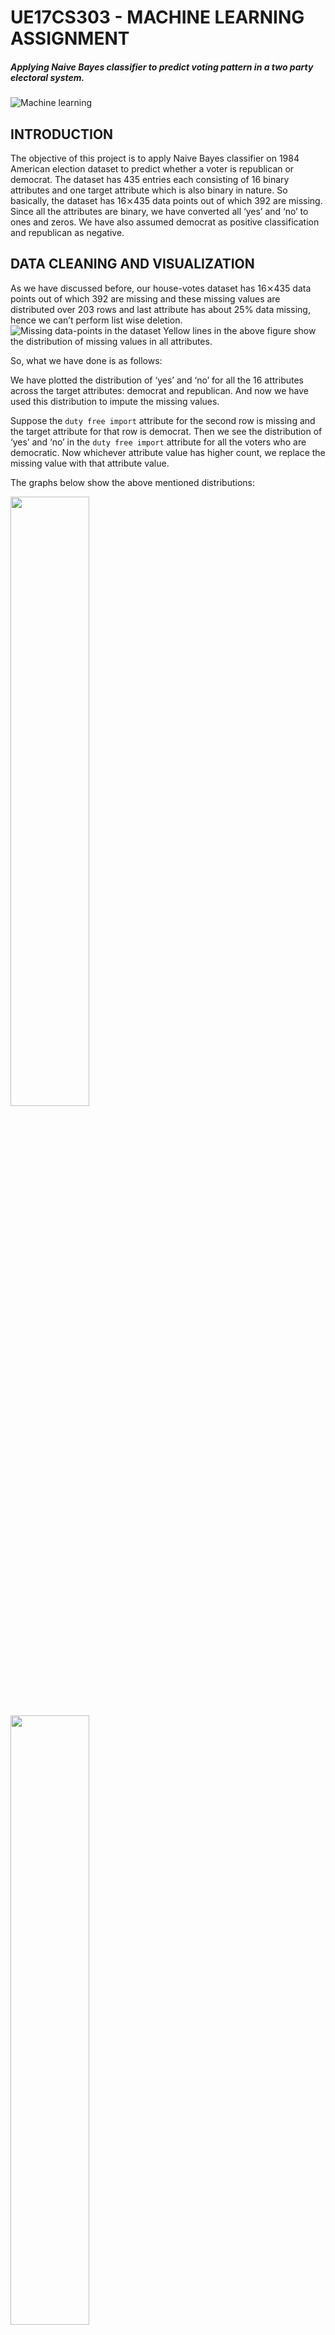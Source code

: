 # UE17CS303 - MACHINE LEARNING ASSIGNMENT
##### Applying Naive Bayes classifier to predict voting pattern in a two party electoral system.
![Machine learning](./images/machine-learning.png)

## INTRODUCTION
The objective of this project is to apply Naive Bayes classifier on 1984 American election dataset to predict whether a voter is republican or democrat. The dataset has 435 entries each consisting of 16 binary attributes and one target attribute which is also binary in nature. So basically, the dataset has 16⨯435 data points out of which 392 are missing. Since all the attributes are binary, we have converted all ‘yes’ and ‘no’ to ones and zeros. We have also assumed democrat as positive classification and republican as negative.

## DATA CLEANING AND VISUALIZATION
As we have discussed before, our house-votes dataset has 16⨯435 data points out of which 392 are missing and these missing values are distributed over 203 rows and last attribute has about 25% data missing, hence we can’t perform list wise deletion.
![Missing data-points in the dataset](./images/missing-datapoints-in-the-dataset.png)
Yellow lines in the above figure show the distribution of missing values in all attributes.

So, what we have done is as follows:

We have plotted the distribution of ‘yes’ and ‘no’ for all the 16 attributes across the target attributes: democrat and republican. And now we have used this distribution to impute the missing values.

Suppose the `duty free import` attribute for the second row is missing and the target attribute for that row is democrat. Then we see the distribution of ‘yes’ and ‘no’ in the `duty free import` attribute for all the voters who are democratic. Now whichever attribute value has higher count, we replace the missing value with that attribute value.

The graphs below show the above mentioned distributions:

<img src="./images/adoption-of-the-budget-resolution.png" width="50%" height="50%"/>
<img src="./images/aid-to-nicaraguan-contras.png" width="50%" height="50%"/>
<img src="./images/anti-satellite-test-ban.png" width="50%" height="50%"/>
<img \src="./images/crime.png" width="50%" height="50%"/>
<img src="./images/duty-free-exports.png" width="50%" height="50%"/>
<img src="./images/education-spending.png" width="50%" height="50%"/>
<img src="./images/el-salvador-aid.png" width="50%" height="50%"/>
<img src="./images/export-administration-act-south-africa.png" width="50%" height="50%"/>
<img src="./images/handicapped-infants.png" width="50%" height="50%"/>
<img src="./images/immigration.png" width="50%" height="50%"/>
<img src="./images/religious-groups-in-schools.png" width="50%" height="50%"/>
<img src="./images/superfund-right-to-sue.png" width="50%" height="50%"/>
<img src="./images/synfuels-corporation-cutback.png" width="50%" height="50%"/>
<img src="./images/water-project-cost-sharing.png" width="50%" height="50%"/>
<img src="./images/mx-missile.png" width="50%" height="50%"/>

## IMPLEMENTATION OF NAÏVE BAYES CLASSIFIER AND 5-FOLD CROSS VALIDATION
For implementing 5-fold cross validation, we have divided the dataset into 5 bins and in each of the 5 iterations, one bin is used as test-set and remaining four are used as train-set.
Naïve Bayes Classifier is a probabilistic classifier based on Bayes theorem which uses both conditional probability and simple probability and is given by:

<p>
    <img src="./images/bayes-theoram.png" width=250>
</p>
<p>
    <img src="./images/bayes-theoram-4.png" width=400>
</p>
<p>
    <img src="./images/bayes-theoram-3.png" width=400>
</p>
<p>
    <img src="./images/bayes-theoram-1.png" width=450>
</p>
<p>
    <img src="./images/bayes-theoram-2.png" width=400>
</p>

<!-- <img src="https://latex.codecogs.com/svg.latex?\Large h_{MAP}=\arg \max{h \in H} P(h|D)\nonumber"> -->